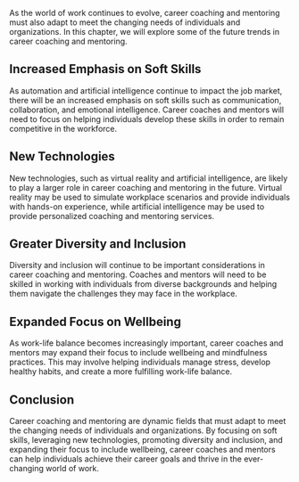 
As the world of work continues to evolve, career coaching and mentoring must also adapt to meet the changing needs of individuals and organizations. In this chapter, we will explore some of the future trends in career coaching and mentoring.

Increased Emphasis on Soft Skills
---------------------------------

As automation and artificial intelligence continue to impact the job market, there will be an increased emphasis on soft skills such as communication, collaboration, and emotional intelligence. Career coaches and mentors will need to focus on helping individuals develop these skills in order to remain competitive in the workforce.

New Technologies
----------------

New technologies, such as virtual reality and artificial intelligence, are likely to play a larger role in career coaching and mentoring in the future. Virtual reality may be used to simulate workplace scenarios and provide individuals with hands-on experience, while artificial intelligence may be used to provide personalized coaching and mentoring services.

Greater Diversity and Inclusion
-------------------------------

Diversity and inclusion will continue to be important considerations in career coaching and mentoring. Coaches and mentors will need to be skilled in working with individuals from diverse backgrounds and helping them navigate the challenges they may face in the workplace.

Expanded Focus on Wellbeing
---------------------------

As work-life balance becomes increasingly important, career coaches and mentors may expand their focus to include wellbeing and mindfulness practices. This may involve helping individuals manage stress, develop healthy habits, and create a more fulfilling work-life balance.

Conclusion
----------

Career coaching and mentoring are dynamic fields that must adapt to meet the changing needs of individuals and organizations. By focusing on soft skills, leveraging new technologies, promoting diversity and inclusion, and expanding their focus to include wellbeing, career coaches and mentors can help individuals achieve their career goals and thrive in the ever-changing world of work.

